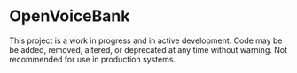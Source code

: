 # OpenVoiceBank

This project is a work in progress and in active development. Code may be be added, removed, altered, or deprecated at any time without warning. Not recommended for use in production systems.